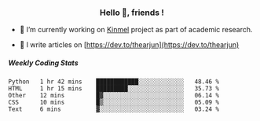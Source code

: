 <h3 align="center">Hello 👋, friends !</h3>

- 🔭 I’m currently working on [Kinmel](https://github.com/thearjun/kinmel) project as part of academic research.

- 📝 I write articles on [https://dev.to/thearjun](https://dev.to/thearjun)


##### Weekly Coding Stats
<!--START_SECTION:waka-->
```text
Python   1 hr 42 mins    ████████████░░░░░░░░░░░░░   48.46 % 
HTML     1 hr 15 mins    █████████░░░░░░░░░░░░░░░░   35.73 % 
Other    12 mins         █▓░░░░░░░░░░░░░░░░░░░░░░░   06.14 % 
CSS      10 mins         █▒░░░░░░░░░░░░░░░░░░░░░░░   05.09 % 
Text     6 mins          ▓░░░░░░░░░░░░░░░░░░░░░░░░   03.24 % 
```
<!--END_SECTION:waka-->
